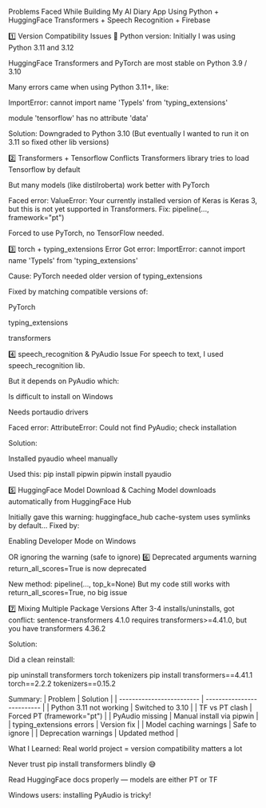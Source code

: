 Problems Faced While Building My AI Diary App
Using Python + HuggingFace Transformers + Speech Recognition + Firebase

1️⃣ Version Compatibility Issues
🐍 Python version: Initially I was using Python 3.11 and 3.12

HuggingFace Transformers and PyTorch are most stable on Python 3.9 / 3.10

Many errors came when using Python 3.11+, like:

ImportError: cannot import name 'TypeIs' from 'typing_extensions'

module 'tensorflow' has no attribute 'data'

Solution: Downgraded to Python 3.10
(But eventually I wanted to run it on 3.11 so fixed other lib versions)

2️⃣ Transformers + Tensorflow Conflicts
Transformers library tries to load Tensorflow by default

But many models (like distilroberta) work better with PyTorch

Faced error:
ValueError: Your currently installed version of Keras is Keras 3, but this is not yet supported in Transformers.
Fix:
pipeline(..., framework="pt")

Forced to use PyTorch, no TensorFlow needed.

3️⃣ torch + typing_extensions Error
Got error:
ImportError: cannot import name 'TypeIs' from 'typing_extensions'


Cause: PyTorch needed older version of typing_extensions

Fixed by matching compatible versions of:

PyTorch

typing_extensions

transformers

 4️⃣ speech_recognition & PyAudio Issue
For speech to text, I used speech_recognition lib.

But it depends on PyAudio which:

Is difficult to install on Windows

Needs portaudio drivers

Faced error:
AttributeError: Could not find PyAudio; check installation

Solution:

Installed pyaudio wheel manually

Used this:
pip install pipwin
pipwin install pyaudio


5️⃣ HuggingFace Model Download & Caching
Model downloads automatically from HuggingFace Hub

Initially gave this warning:
huggingface_hub cache-system uses symlinks by default...
Fixed by:

Enabling Developer Mode on Windows

OR ignoring the warning (safe to ignore)
6️⃣ Deprecated arguments warning
return_all_scores=True is now deprecated

New method:
pipeline(..., top_k=None)
But my code still works with return_all_scores=True, no big issue

7️⃣ Mixing Multiple Package Versions
After 3-4 installs/uninstalls, got conflict:
sentence-transformers 4.1.0 requires transformers>=4.41.0, but you have transformers 4.36.2

Solution:

Did a clean reinstall:

pip uninstall transformers torch tokenizers
pip install transformers==4.41.1 torch==2.2.2 tokenizers==0.15.2

Summary:
| Problem                   | Solution                   |
| ------------------------- | -------------------------- |
| Python 3.11 not working   | Switched to 3.10           |
| TF vs PT clash            | Forced PT (framework="pt") |
| PyAudio missing           | Manual install via pipwin  |
| typing\_extensions errors | Version fix                |
| Model caching warnings    | Safe to ignore             |
| Deprecation warnings      | Updated method             |



What I Learned:
Real world project = version compatibility matters a lot

Never trust pip install transformers blindly 😅

Read HuggingFace docs properly — models are either PT or TF

Windows users: installing PyAudio is tricky!
